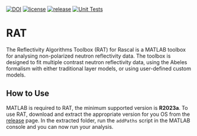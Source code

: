 [![DOI](https://zenodo.org/badge/DOI/10.5281/zenodo.15193992.svg)](https://doi.org/10.5281/zenodo.15193992)
[![license](https://img.shields.io/github/license/RascalSoftware/RAT.svg)](https://github.com/RascalSoftware/RAT/blob/master/LICENSE)
[![release](https://img.shields.io/github/release/RascalSoftware/RAT.svg)](https://github.com/RascalSoftware/RAT/releases)
[![Unit Tests](https://github.com/RascalSoftware/RAT/actions/workflows/runTests.yml/badge.svg)](https://github.com/RascalSoftware/RAT/actions/workflows/runTests.yml)


RAT
===
The Reflectivity Algorithms Toolbox (RAT) for Rascal is a MATLAB toolbox for analysing non-polarized neutron reflectivity data. The toolbox is designed to fit multiple contrast neutron reflectivity data, using the Abeles formalism with either traditional layer models, or using user-defined custom models.

How to Use
----------
MATLAB is required to RAT, the minimum supported version is **R2023a**. To use RAT, download and extract the appropriate version for you OS from the [release](https://github.com/RascalSoftware/RAT/releases) page. In the extracted folder, run the `addPaths` script in the MATLAB console and you can now run your analysis.
